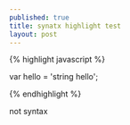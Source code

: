 ```yaml
---
published: true
title: synatx highlight test
layout: post
---
```

{% highlight javascript %}

var hello = 'string hello';

{% endhighlight %}

not syntax